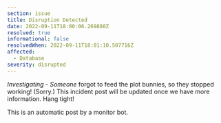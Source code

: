 ```yaml
---
section: issue
title: Disruption Detected
date: 2022-09-11T18:00:06.269880Z
resolved: true
informational: false
resolvedWhen: 2022-09-11T18:01:10.507716Z
affected:
  - Database
severity: disrupted
---
```

*Investigating* - _Someone_ forgot to feed the plot bunnies, so they stopped working! (Sorry.) This incident post will be updated once we have more information. Hang tight!

This is an automatic post by a monitor bot.
        